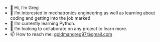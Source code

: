 - 👋 Hi, I’m Greg
- 👀 I’m interested in mechatronics engineering as well as learning about coding and getting into the job market!
- 🌱 I’m currently learning Python.
- 💞️ I’m looking to collaborate on any project to learn more.
- 📫 How to reach me: goldmangreg97@gmail.com


